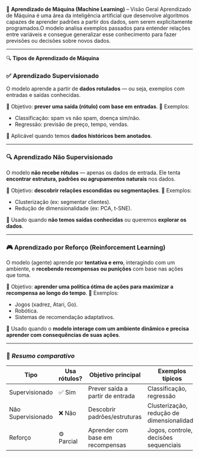🧠 **Aprendizado de Máquina (Machine Learning)** – Visão Geral
Aprendizado de Máquina é uma área da inteligência artificial que desenvolve algoritmos capazes de aprender padrões a partir dos dados, sem serem explicitamente programados.O modelo analisa exemplos passados para entender relações entre variáveis e consegue generalizar esse conhecimento para fazer previsões ou decisões sobre novos dados.

---

🔍 **Tipos de Aprendizado de Máquina**

### ✅ **Aprendizado Supervisionado**

O modelo aprende a partir de **dados rotulados** — ou seja, exemplos com entradas e saídas conhecidas.

🔹 Objetivo: **prever uma saída (rótulo) com base em entradas**.
🔹 Exemplos:

* Classificação: spam vs não spam, doença sim/não.
* Regressão: previsão de preço, tempo, vendas.

📌 Aplicável quando temos **dados históricos bem anotados**.

---

### 🔍 **Aprendizado Não Supervisionado**

O modelo **não recebe rótulos** — apenas os dados de entrada. Ele tenta **encontrar estrutura, padrões ou agrupamentos naturais** nos dados.

🔹 Objetivo: **descobrir relações escondidas ou segmentações**.
🔹 Exemplos:

* Clusterização (ex: segmentar clientes).
* Redução de dimensionalidade (ex: PCA, t-SNE).

📌 Usado quando **não temos saídas conhecidas** ou queremos **explorar os dados**.

---

### 🎮 **Aprendizado por Reforço (Reinforcement Learning)**

O modelo (agente) aprende por **tentativa e erro**, interagindo com um ambiente, e **recebendo recompensas ou punições** com base nas ações que toma.

🔹 Objetivo: **aprender uma política ótima de ações para maximizar a recompensa ao longo do tempo**.
🔹 Exemplos:

* Jogos (xadrez, Atari, Go).
* Robótica.
* Sistemas de recomendação adaptativos.

📌 Usado quando o **modelo interage com um ambiente dinâmico e precisa aprender com consequências de suas ações**.

---

### 📌 ***Resumo comparativo***

| Tipo               | Usa rótulos? | Objetivo principal               | Exemplos típicos                           |
| ------------------ | ------------ | -------------------------------- | ------------------------------------------ |
| Supervisionado     | ✅ Sim        | Prever saída a partir de entrada | Classificação, regressão                   |
| Não Supervisionado | ❌ Não        | Descobrir padrões/estruturas     | Clusterização, redução de dimensionalidade |
| Reforço            | ⚙️ Parcial   | Aprender com base em recompensas | Jogos, controle, decisões sequenciais      |
